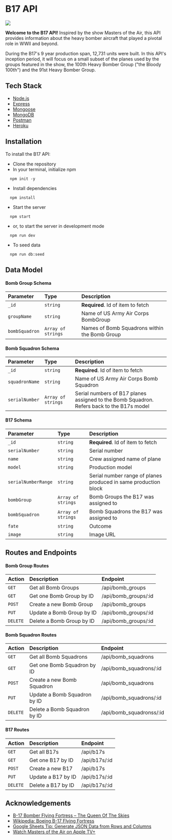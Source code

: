 
# B17 API

<img src="https://www.flyaoamedia.com/wp-content/uploads/2009/12/B-17F_388bg008.jpg" />

**Welcome to the B17 API!** Inspired by the show Masters of the Air, this API provides information about the heavy bomber aircraft that played a pivotal role in WWII and beyond. 

During the B17's 9 year production span, 12,731 units were built. In this API's inception period, it will focus on a small subset of the planes used by the groups featured in the show, the 100th Heavy Bomber Group ("the Bloody 100th") and the 91st Heavy Bomber Group.



## Tech Stack

- [Node.js](https://nodejs.org/en)
- [Express](https://expressjs.com/)
- [Mongoose](https://mongoosejs.com/)
- [MongoDB](https://www.mongodb.com/)
- [Postman](https://www.postman.com/)
- [Heroku](https://www.heroku.com/)


## Installation

To install the B17 API:

- Clone the repository
- In your terminal, initialize npm

```
  npm init -y
```
- Install dependencies

```
  npm install
```

- Start the server

```
  npm start
```
- or, to start the server in development mode

```
  npm run dev
```

- To seed data
```
  npm run db:seed
```
## Data Model

#### Bomb Group Schema
| Parameter | Type     | Description                       |
| :-------- | :------- | :-------------------------------- |
| `_id`      | `string` | **Required**. Id of item to fetch |
| `groupName` | `string` | Name of US Army Air Corps BombGroup |
| `bombSquadron` | `Array of strings` | Names of Bomb Squadrons within the Bomb Group |

#### Bomb Squadron Schema
| Parameter | Type     | Description                       |
| :-------- | :------- | :-------------------------------- |
| `_id`      | `string` | **Required**. Id of item to fetch |
| `squadronName` | `string` | Name of US Army Air Corps Bomb Squadron | 
|`serialNumber` | `Array of strings` | Serial numbers of B17 planes assigned to the Bomb Squadron. Refers back to the B17s model|

#### B17 Schema
| Parameter | Type     | Description                       |
| :-------- | :------- | :-------------------------------- |
| `_id`      | `string` | **Required**. Id of item to fetch |
| `serialNumber` | `string` | Serial number|
| `name`      | `string` | Crew assigned name of plane |
| `model`      | `string` | Production model |
| `serialNumberRange` | `string` | Serial number range of planes produced in same production block |
| `bombGroup` | `Array of strings` | Bomb Groups the B17 was assigned to |
| `bombSquadron` | `Array of strings` | Bomb Squadrons the B17 was assigned to|
| `fate` | `string` | Outcome |
| `image` | `string` | Image URL |


## Routes and Endpoints
#### Bomb Group Routes

| Action | Description    | Endpoint                      |
| :-------- | :------- | :-------------------------------- |
| `GET`      | Get all Bomb Groups | /api/bomb_groups  |
| `GET` | Get one Bomb Group by ID | /api/bomb_groups/:id |
| `POST` | Create a new Bomb Group | /api/bomb_groups |
| `PUT` | Update a Bomb Group by ID | /api/bomb_groups/:id |
| `DELETE` | Delete a Bomb Group by ID | /api/bomb_groups/:id  |

#### Bomb Squadron Routes

| Action | Description    | Endpoint                      |
| :-------- | :------- | :-------------------------------- |
| `GET`      | Get all Bomb Squadrons | /api/bomb_squadrons  |
| `GET` | Get one Bomb Squadron by ID | /api/bomb_squadrons/:id |
| `POST` | Create a new Bomb Squadron  | /api/bomb_squadrons |
| `PUT` | Update a Bomb Squadron by ID | /api/bomb_squadrons/:id |
| `DELETE` | Delete a Bomb Squadron by ID | /api/bomb_squadronss/:id  |

#### B17 Routes

| Action | Description    | Endpoint                      |
| :-------- | :------- | :-------------------------------- |
| `GET`      | Get all B17s | /api/b17s  |
| `GET` | Get one B17 by ID | /api/b17s/:id |
| `POST` | Create a new B17 | /api/b17s |
| `PUT` | Update a B17 by ID | /api/b17s/:id |
| `DELETE` | Delete a B17 by ID | /api/b17s/:id  |

## Acknowledgements

 - [B-17 Bomber Flying Fortress – The Queen Of The Skies](https://b17flyingfortress.de/en/)
 - [Wikipedia: Boeing B-17 Flying Fortress](https://en.wikipedia.org/wiki/Boeing_B-17_Flying_Fortress)
 - [Google Sheets Tip: Generate JSON Data from Rows and Columns](https://www.highviewapps.com/blog/google-sheets-tip-generate-json-data-from-rows-and-columns/)
 - [Watch Masters of the Air on Apple TV+](https://tv.apple.com/us/episode/part-one/umc.cmc.6q0caesashz5rgmrv4n51qmb7?action=playSmartEpisode)

